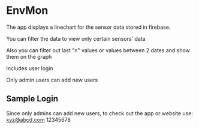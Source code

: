 # EnvMon

The app displays a linechart for the sensor data stored in firebase.

You can filter the data to view only certain sensors' data

Also you can filter out last "n" values or values between 2 dates and show them on the graph

Includes user login

Only admin users can add new users

## Sample Login

Since only admins can add new users, to check out the app or website use:
xyz@abcd.com
12345678
